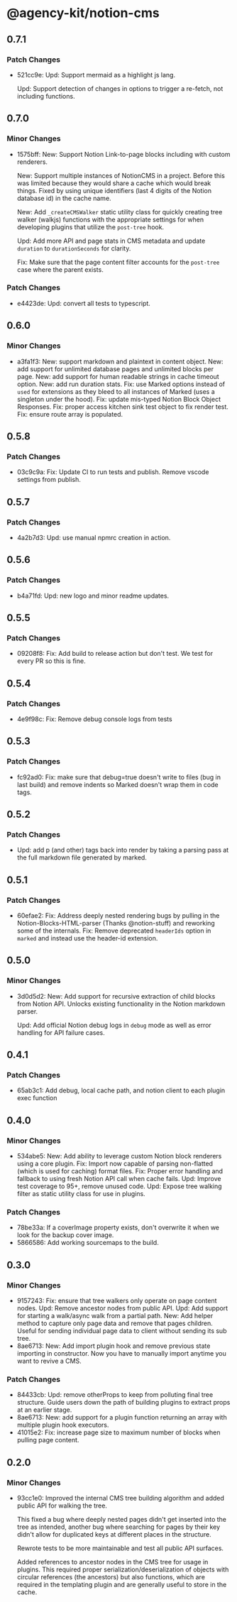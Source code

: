 # @agency-kit/notion-cms

## 0.7.1

### Patch Changes

- 521cc9e: Upd: Support mermaid as a highlight js lang.

  Upd: Support detection of changes in options to trigger a re-fetch, not including functions.

## 0.7.0

### Minor Changes

- 1575bff: New: Support Notion Link-to-page blocks including with custom renderers.

  New: Support multiple instances of NotionCMS in a project. Before this was limited because they would share a cache which would break things. Fixed by using unique identifiers (last 4 digits of the Notion database id) in the cache name.

  New: Add `_createCMSWalker` static utility class for quickly creating tree walker (walkjs) functions with the appropriate settings for when developing plugins that utilize the `post-tree` hook.

  Upd: Add more API and page stats in CMS metadata and update `duration` to `durationSeconds` for clarity.

  Fix: Make sure that the page content filter accounts for the `post-tree` case where the parent exists.

### Patch Changes

- e4423de: Upd: convert all tests to typescript.

## 0.6.0

### Minor Changes

- a3fa1f3: New: support markdown and plaintext in content object.
  New: add support for unlimited database pages and unlimited blocks per page.
  New: add support for human readable strings in cache timeout option.
  New: add run duration stats.
  Fix: use Marked options instead of `used` for extensions as they bleed to all instances of Marked (uses a singleton under the hood).
  Fix: update mis-typed Notion Block Object Responses.
  Fix: proper access kitchen sink test object to fix render test.
  Fix: ensure route array is populated.

## 0.5.8

### Patch Changes

- 03c9c9a: Fix: Update CI to run tests and publish. Remove vscode settings from publish.

## 0.5.7

### Patch Changes

- 4a2b7d3: Upd: use manual npmrc creation in action.

## 0.5.6

### Patch Changes

- b4a71fd: Upd: new logo and minor readme updates.

## 0.5.5

### Patch Changes

- 09208f8: Fix: Add build to release action but don't test. We test for every PR so this is fine.

## 0.5.4

### Patch Changes

- 4e9f98c: Fix: Remove debug console logs from tests

## 0.5.3

### Patch Changes

- fc92ad0: Fix: make sure that debug=true doesn't write to files (bug in last build) and remove indents so Marked doesn't wrap them in code tags.

## 0.5.2

### Patch Changes

- Upd: add p (and other) tags back into render by taking a parsing pass at the full markdown file generated by marked.

## 0.5.1

### Patch Changes

- 60efae2: Fix: Address deeply nested rendering bugs by pulling in the Notion-Blocks-HTML-parser (Thanks @notion-stuff) and reworking some of the internals.
  Fix: Remove deprecated `headerIds` option in `marked` and instead use the header-id extension.

## 0.5.0

### Minor Changes

- 3d0d5d2: New: Add support for recursive extraction of child blocks from Notion API. Unlocks existing functionality in the Notion markdown parser.

  Upd: Add official Notion debug logs in `debug` mode as well as error handling for API failure cases.

## 0.4.1

### Patch Changes

- 65ab3c1: Add debug, local cache path, and notion client to each plugin exec function

## 0.4.0

### Minor Changes

- 534abe5: New: Add ability to leverage custom Notion block renderers using a core plugin.
  Fix: Import now capable of parsing non-flatted (which is used for caching) format files.
  Fix: Proper error handling and fallback to using fresh Notion API call when cache fails.
  Upd: Improve test coverage to 95+, remove unused code.
  Upd: Expose tree walking filter as static utility class for use in plugins.

### Patch Changes

- 78be33a: If a coverImage property exists, don't overwrite it when we look for the backup cover image.
- 5866586: Add working sourcemaps to the build.

## 0.3.0

### Minor Changes

- 9157243: Fix: ensure that tree walkers only operate on page content nodes.
  Upd: Remove ancestor nodes from public API.
  Upd: Add support for starting a walk/async walk from a partial path.
  New: Add helper method to capture only page data and remove that pages children. Useful for sending individual page data to client without sending its sub tree.
- 8ae6713: New: Add import plugin hook and remove previous state importing in constructor. Now you have to manually import anytime you want to revive a CMS.

### Patch Changes

- 84433cb: Upd: remove otherProps to keep from polluting final tree structure. Guide users down the path of building plugins to extract props at an earlier stage.
- 8ae6713: New: add support for a plugin function returning an array with multiple plugin hook executors.
- 41015e2: Fix: increase page size to maximum number of blocks when pulling page content.

## 0.2.0

### Minor Changes

- 93cc1e0: Improved the internal CMS tree building algorithm and added public API for walking the tree.

  This fixed a bug where deeply nested pages didn't get inserted into the tree as intended, another bug
  where searching for pages by their key didn't allow for duplicated keys at different places in the structure.

  Rewrote tests to be more maintainable and test all public API surfaces.

  Added references to ancestor nodes in the CMS tree for usage in plugins. This required proper serialization/deserialization
  of objects with circular references (the ancestors) but also functions, which are required in the templating plugin and are generally useful to store in the cache.
